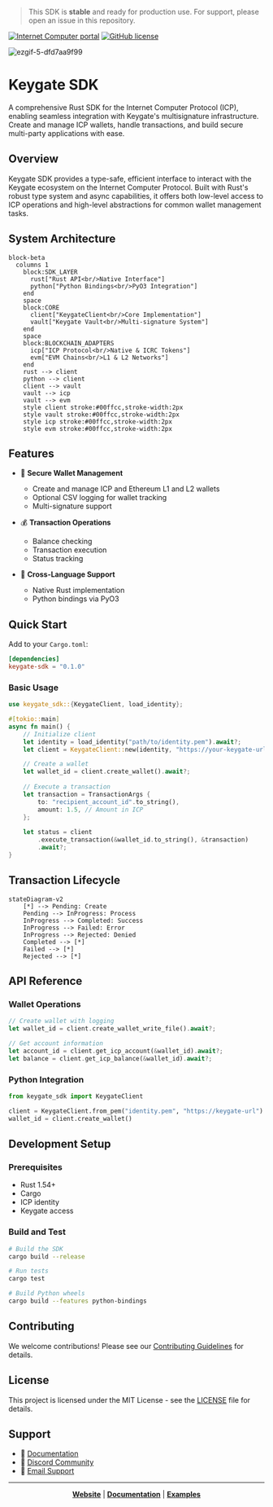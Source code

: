 > This SDK is **stable** and ready for production use. For support, please open an issue in this repository.

[![Internet Computer portal](https://img.shields.io/badge/InternetComputer-grey?logo=internet%20computer&style=for-the-badge)](https://internetcomputer.org)
[![GitHub license](https://img.shields.io/badge/license-MIT-blue.svg?logo=github&style=for-the-badge)](LICENSE)


![ezgif-5-dfd7aa9f99](https://github.com/user-attachments/assets/c63e8461-a5fd-4485-85e1-9e693d395fcf)

# Keygate SDK

A comprehensive Rust SDK for the Internet Computer Protocol (ICP), enabling seamless integration with Keygate's multisignature infrastructure. Create and manage ICP wallets, handle transactions, and build secure multi-party applications with ease.

## Overview

Keygate SDK provides a type-safe, efficient interface to interact with the Keygate ecosystem on the Internet Computer Protocol. Built with Rust's robust type system and async capabilities, it offers both low-level access to ICP operations and high-level abstractions for common wallet management tasks.

## System Architecture

```mermaid
block-beta
  columns 1
    block:SDK_LAYER
      rust["Rust API<br/>Native Interface"]
      python["Python Bindings<br/>PyO3 Integration"]
    end
    space
    block:CORE
      client["KeygateClient<br/>Core Implementation"]
      vault["Keygate Vault<br/>Multi-signature System"]
    end
    space
    block:BLOCKCHAIN_ADAPTERS
      icp["ICP Protocol<br/>Native & ICRC Tokens"]
      evm["EVM Chains<br/>L1 & L2 Networks"]
    end
    rust --> client
    python --> client
    client --> vault
    vault --> icp
    vault --> evm
    style client stroke:#00ffcc,stroke-width:2px
    style vault stroke:#00ffcc,stroke-width:2px
    style icp stroke:#00ffcc,stroke-width:2px
    style evm stroke:#00ffcc,stroke-width:2px
```

## Features

- 🔐 **Secure Wallet Management**
  - Create and manage ICP and Ethereum L1 and L2 wallets
  - Optional CSV logging for wallet tracking
  - Multi-signature support
  
- 💰 **Transaction Operations**
  - Balance checking
  - Transaction execution
  - Status tracking
  
- 🔄 **Cross-Language Support**
  - Native Rust implementation
  - Python bindings via PyO3

## Quick Start

Add to your `Cargo.toml`:
```toml
[dependencies]
keygate-sdk = "0.1.0"
```

### Basic Usage

```rust
use keygate_sdk::{KeygateClient, load_identity};

#[tokio::main]
async fn main() {
    // Initialize client
    let identity = load_identity("path/to/identity.pem").await?;
    let client = KeygateClient::new(identity, "https://your-keygate-url").await?;

    // Create a wallet
    let wallet_id = client.create_wallet().await?;
    
    // Execute a transaction
    let transaction = TransactionArgs {
        to: "recipient_account_id".to_string(),
        amount: 1.5, // Amount in ICP
    };
    
    let status = client
        .execute_transaction(&wallet_id.to_string(), &transaction)
        .await?;
}
```

## Transaction Lifecycle

```mermaid
stateDiagram-v2
    [*] --> Pending: Create
    Pending --> InProgress: Process
    InProgress --> Completed: Success
    InProgress --> Failed: Error
    InProgress --> Rejected: Denied
    Completed --> [*]
    Failed --> [*]
    Rejected --> [*]
```

## API Reference

### Wallet Operations
```rust
// Create wallet with logging
let wallet_id = client.create_wallet_write_file().await?;

// Get account information
let account_id = client.get_icp_account(&wallet_id).await?;
let balance = client.get_icp_balance(&wallet_id).await?;
```

### Python Integration
```python
from keygate_sdk import KeygateClient

client = KeygateClient.from_pem("identity.pem", "https://keygate-url")
wallet_id = client.create_wallet()
```

## Development Setup

### Prerequisites

- Rust 1.54+
- Cargo
- ICP identity
- Keygate access
 
### Build and Test

```bash
# Build the SDK
cargo build --release

# Run tests
cargo test

# Build Python wheels
cargo build --features python-bindings
```

## Contributing

We welcome contributions! Please see our [Contributing Guidelines](CONTRIBUTING.md) for details.

## License

This project is licensed under the MIT License - see the [LICENSE](LICENSE) file for details.

## Support

- 📖 [Documentation](https://docs.keygate.io)
- 💬 [Discord Community](https://discord.gg/keygate)
- 📧 [Email Support](mailto:support@keygate.io)

---

<div align="center">
  
**[Website](https://keygate.io)** | **[Documentation](https://docs.keygate.io)** | **[Examples](./examples)**

</div>
